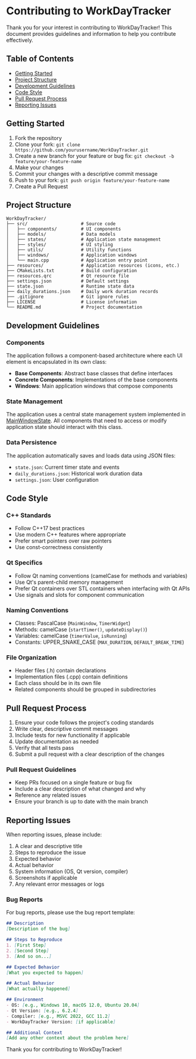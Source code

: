 # Contributing to WorkDayTracker

Thank you for your interest in contributing to WorkDayTracker! This document provides guidelines and information to help you contribute effectively.

## Table of Contents

- [Getting Started](#getting-started)
- [Project Structure](#project-structure)
- [Development Guidelines](#development-guidelines)
- [Code Style](#code-style)
- [Pull Request Process](#pull-request-process)
- [Reporting Issues](#reporting-issues)

## Getting Started

1. Fork the repository
2. Clone your fork: `git clone https://github.com/yourusername/WorkDayTracker.git`
3. Create a new branch for your feature or bug fix: `git checkout -b feature/your-feature-name`
4. Make your changes
5. Commit your changes with a descriptive commit message
6. Push to your fork: `git push origin feature/your-feature-name`
7. Create a Pull Request

## Project Structure

```
WorkDayTracker/
├── src/                    # Source code
│   ├── components/         # UI components
│   ├── models/             # Data models
│   ├── states/             # Application state management
│   ├── styles/             # UI styling
│   ├── utils/              # Utility functions
│   ├── windows/            # Application windows
│   └── main.cpp            # Application entry point
├── resources/              # Application resources (icons, etc.)
├── CMakeLists.txt          # Build configuration
├── resources.qrc           # Qt resource file
├── settings.json           # Default settings
├── state.json              # Runtime state data
├── daily_durations.json    # Daily work duration records
├── .gitignore              # Git ignore rules
├── LICENSE                 # License information
└── README.md               # Project documentation
```

## Development Guidelines

### Components

The application follows a component-based architecture where each UI element is encapsulated in its own class:

- **Base Components**: Abstract base classes that define interfaces
- **Concrete Components**: Implementations of the base components
- **Windows**: Main application windows that compose components

### State Management

The application uses a central state management system implemented in [MainWindowState](src/states/main_window_state/MainWindowState.h). All components that need to access or modify application state should interact with this class.

### Data Persistence

The application automatically saves and loads data using JSON files:
- `state.json`: Current timer state and events
- `daily_durations.json`: Historical work duration data
- `settings.json`: User configuration

## Code Style

### C++ Standards

- Follow C++17 best practices
- Use modern C++ features where appropriate
- Prefer smart pointers over raw pointers
- Use const-correctness consistently

### Qt Specifics

- Follow Qt naming conventions (camelCase for methods and variables)
- Use Qt's parent-child memory management
- Prefer Qt containers over STL containers when interfacing with Qt APIs
- Use signals and slots for component communication

### Naming Conventions

- Classes: PascalCase (`MainWindow`, `TimerWidget`)
- Methods: camelCase (`startTimer()`, `updateDisplay()`)
- Variables: camelCase (`timerValue`, `isRunning`)
- Constants: UPPER_SNAKE_CASE (`MAX_DURATION`, `DEFAULT_BREAK_TIME`)

### File Organization

- Header files (.h) contain declarations
- Implementation files (.cpp) contain definitions
- Each class should be in its own file
- Related components should be grouped in subdirectories

## Pull Request Process

1. Ensure your code follows the project's coding standards
2. Write clear, descriptive commit messages
3. Include tests for new functionality if applicable
4. Update documentation as needed
5. Verify that all tests pass
6. Submit a pull request with a clear description of the changes

### Pull Request Guidelines

- Keep PRs focused on a single feature or bug fix
- Include a clear description of what changed and why
- Reference any related issues
- Ensure your branch is up to date with the main branch

## Reporting Issues

When reporting issues, please include:

1. A clear and descriptive title
2. Steps to reproduce the issue
3. Expected behavior
4. Actual behavior
5. System information (OS, Qt version, compiler)
6. Screenshots if applicable
7. Any relevant error messages or logs

### Bug Reports

For bug reports, please use the bug report template:

```markdown
## Description
[Description of the bug]

## Steps to Reproduce
1. [First Step]
2. [Second Step]
3. [And so on...]

## Expected Behavior
[What you expected to happen]

## Actual Behavior
[What actually happened]

## Environment
- OS: [e.g., Windows 10, macOS 12.0, Ubuntu 20.04]
- Qt Version: [e.g., 6.2.4]
- Compiler: [e.g., MSVC 2022, GCC 11.2]
- WorkDayTracker Version: [if applicable]

## Additional Context
[Add any other context about the problem here]
```

Thank you for contributing to WorkDayTracker!